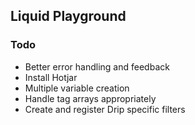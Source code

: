 ## Liquid Playground

### Todo
- Better error handling and feedback
- Install Hotjar
- Multiple variable creation
- Handle tag arrays appropriately
- Create and register Drip specific filters
